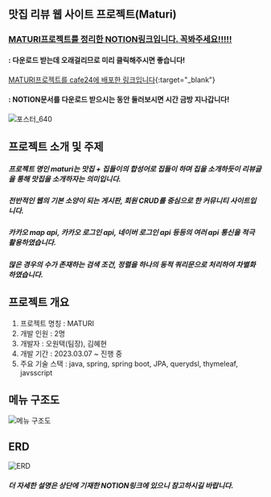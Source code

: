 ## 맛집 리뷰 웹 사이트 프로젝트(Maturi)

### [MATURI프로젝트를 정리한 NOTION링크입니다. 꼭봐주세요!!!!!](https://seed-hollyhock-2ef.notion.site/eb757a88487d426f878d533379d3d559)
#### : 다운로드 받는데 오래걸리므로 미리 클릭해주시면 좋습니다!
[MATURI프로젝트를 cafe24에 배포한 링크입니다](http://maturi51.store){:target="_blank"}


#### : NOTION문서를 다운로드 받으시는 동안 둘러보시면 시간 금방 지나갑니다!

![포스터_640](https://user-images.githubusercontent.com/86419261/235067246-6271a4c7-7eed-4109-b15e-bf428c0f7128.png)

## 프로젝트 소개 및 주제
##### 프로젝트 명인 maturi는 맛집 + 집들이의 합성어로 집들이 하며 집을 소개하듯이 리뷰글을 통해 맛집을 소개하자는 의미입니다.
##### 전반적인 웹의 기본 소양이 되는 게시판, 회원 CRUD를 중심으로 한 커뮤니티 사이트입니다.
##### 카카오 map api, 카카오 로그인 api, 네이버 로그인 api 등등의 여러 api 통신을 적극 활용하였습니다.
##### 많은 경우의 수가 존재하는 검색 조건, 정렬을 하나의 동적 쿼리문으로 처리하여 차별화하였습니다.

## 프로젝트 개요
1. 프로젝트 명칭 : MATURI
2. 개발 인원 : 2명
3. 개발자 : 오원택(팀장), 김혜현
4. 개발 기간 : 2023.03.07 ~ 진행 중
5. 주요 기술 스택 : java, spring, spring boot, JPA, querydsl, thymeleaf, javsscript

## 메뉴 구조도
![메뉴 구조도](https://user-images.githubusercontent.com/86419261/235066486-540121a8-ff96-4888-b9ef-2968aceec263.png)
## ERD
![ERD](https://user-images.githubusercontent.com/86419261/235066970-79c7c3c0-6870-4a40-93d1-e4e27e303399.png)
##### 더 자세한 설명은 상단에 기재한 NOTION링크에 있으니 참고하시길 바랍니다.
